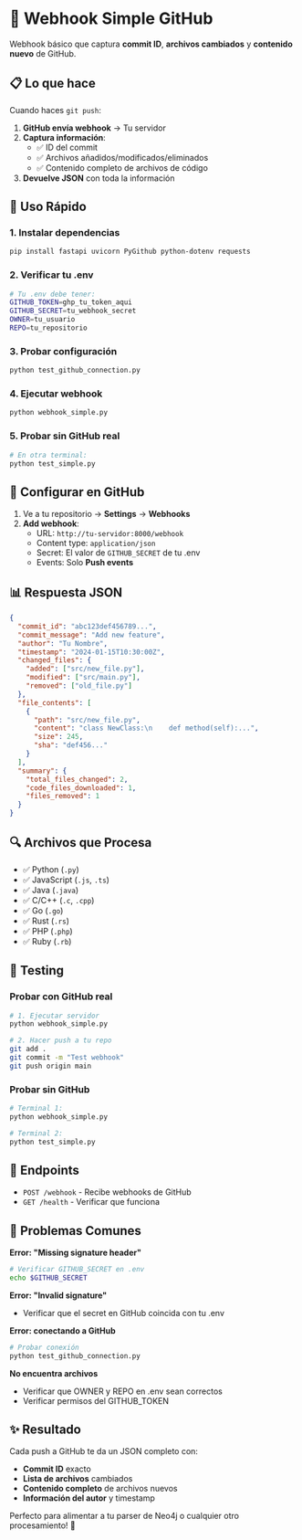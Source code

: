 # 🎯 Webhook Simple GitHub

Webhook básico que captura **commit ID**, **archivos cambiados** y **contenido nuevo** de GitHub.

## 📋 Lo que hace

Cuando haces `git push`:
1. **GitHub envía webhook** → Tu servidor
2. **Captura información**:
   - ✅ ID del commit
   - ✅ Archivos añadidos/modificados/eliminados
   - ✅ Contenido completo de archivos de código
3. **Devuelve JSON** con toda la información

## 🚀 Uso Rápido

### 1. Instalar dependencias
```bash
pip install fastapi uvicorn PyGithub python-dotenv requests
```

### 2. Verificar tu .env
```bash
# Tu .env debe tener:
GITHUB_TOKEN=ghp_tu_token_aqui
GITHUB_SECRET=tu_webhook_secret  
OWNER=tu_usuario
REPO=tu_repositorio
```

### 3. Probar configuración
```bash
python test_github_connection.py
```

### 4. Ejecutar webhook
```bash
python webhook_simple.py
```

### 5. Probar sin GitHub real
```bash
# En otra terminal:
python test_simple.py
```

## 📡 Configurar en GitHub

1. Ve a tu repositorio → **Settings** → **Webhooks**
2. **Add webhook**:
   - URL: `http://tu-servidor:8000/webhook`
   - Content type: `application/json`
   - Secret: El valor de `GITHUB_SECRET` de tu .env
   - Events: Solo **Push events**

## 📊 Respuesta JSON

```json
{
  "commit_id": "abc123def456789...",
  "commit_message": "Add new feature",
  "author": "Tu Nombre",
  "timestamp": "2024-01-15T10:30:00Z",
  "changed_files": {
    "added": ["src/new_file.py"],
    "modified": ["src/main.py"],
    "removed": ["old_file.py"]
  },
  "file_contents": [
    {
      "path": "src/new_file.py",
      "content": "class NewClass:\n    def method(self):...",
      "size": 245,
      "sha": "def456..."
    }
  ],
  "summary": {
    "total_files_changed": 2,
    "code_files_downloaded": 1,
    "files_removed": 1
  }
}
```

## 🔍 Archivos que Procesa

- ✅ Python (`.py`)
- ✅ JavaScript (`.js`, `.ts`)  
- ✅ Java (`.java`)
- ✅ C/C++ (`.c`, `.cpp`)
- ✅ Go (`.go`)
- ✅ Rust (`.rs`)
- ✅ PHP (`.php`)
- ✅ Ruby (`.rb`)

## 🧪 Testing

### Probar con GitHub real
```bash
# 1. Ejecutar servidor
python webhook_simple.py

# 2. Hacer push a tu repo
git add .
git commit -m "Test webhook"  
git push origin main
```

### Probar sin GitHub
```bash
# Terminal 1:
python webhook_simple.py

# Terminal 2:  
python test_simple.py
```

## 🔧 Endpoints

- `POST /webhook` - Recibe webhooks de GitHub
- `GET /health` - Verificar que funciona

## 🐛 Problemas Comunes

**Error: "Missing signature header"**
```bash
# Verificar GITHUB_SECRET en .env
echo $GITHUB_SECRET
```

**Error: "Invalid signature"**
- Verificar que el secret en GitHub coincida con tu .env

**Error: conectando a GitHub**
```bash
# Probar conexión
python test_github_connection.py
```

**No encuentra archivos**
- Verificar que OWNER y REPO en .env sean correctos
- Verificar permisos del GITHUB_TOKEN

## ✨ Resultado

Cada push a GitHub te da un JSON completo con:
- **Commit ID** exacto
- **Lista de archivos** cambiados  
- **Contenido completo** de archivos nuevos
- **Información del autor** y timestamp

Perfecto para alimentar a tu parser de Neo4j o cualquier otro procesamiento! 🚀 